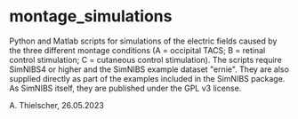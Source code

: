 # montage_simulations

Python and Matlab scripts for simulations of the electric fields caused by the three different montage conditions (A = occipital TACS; B = retinal control stimulation; C = cutaneous control stimulation). The scripts require SimNIBS4 or higher and the SimNIBS example dataset "ernie". They are also supplied directly as part of the examples included in the SimNIBS package. As SimNIBS itself, they are published under the GPL v3 license.

A. Thielscher, 26.05.2023
